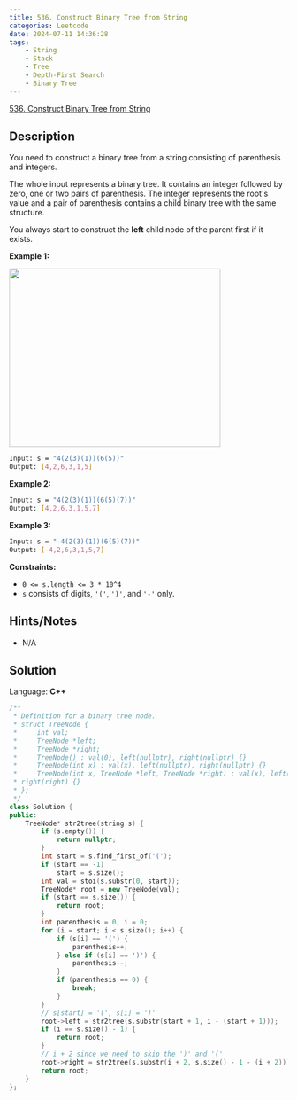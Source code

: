 ```yaml
---
title: 536. Construct Binary Tree from String
categories: Leetcode
date: 2024-07-11 14:36:28
tags:
    - String
    - Stack
    - Tree
    - Depth-First Search
    - Binary Tree
---
```


[536. Construct Binary Tree from String](https://leetcode.com/problems/construct-binary-tree-from-string/description/)

## Description

You need to construct a binary tree from a string consisting of parenthesis and integers.

The whole input represents a binary tree. It contains an integer followed by zero, one or two pairs of parenthesis. The integer represents the root's value and a pair of parenthesis contains a child binary tree with the same structure.

You always start to construct the <b>left</b> child node of the parent first if it exists.

**Example 1:**

<img alt="" src="https://assets.leetcode.com/uploads/2020/09/02/butree.jpg" style="width: 382px; height: 322px;">

```bash
Input: s = "4(2(3)(1))(6(5))"
Output: [4,2,6,3,1,5]
```

**Example 2:**

```bash
Input: s = "4(2(3)(1))(6(5)(7))"
Output: [4,2,6,3,1,5,7]
```

**Example 3:**

```bash
Input: s = "-4(2(3)(1))(6(5)(7))"
Output: [-4,2,6,3,1,5,7]
```

**Constraints:**

- `0 <= s.length <= 3 * 10^4`
- `s` consists of digits, `'('`, `')'`, and `'-'` only.

## Hints/Notes

- N/A

## Solution

Language: **C++**

```C++
/**
 * Definition for a binary tree node.
 * struct TreeNode {
 *     int val;
 *     TreeNode *left;
 *     TreeNode *right;
 *     TreeNode() : val(0), left(nullptr), right(nullptr) {}
 *     TreeNode(int x) : val(x), left(nullptr), right(nullptr) {}
 *     TreeNode(int x, TreeNode *left, TreeNode *right) : val(x), left(left),
 * right(right) {}
 * };
 */
class Solution {
public:
    TreeNode* str2tree(string s) {
        if (s.empty()) {
            return nullptr;
        }
        int start = s.find_first_of('(');
        if (start == -1)
            start = s.size();
        int val = stoi(s.substr(0, start));
        TreeNode* root = new TreeNode(val);
        if (start == s.size()) {
            return root;
        }
        int parenthesis = 0, i = 0;
        for (i = start; i < s.size(); i++) {
            if (s[i] == '(') {
                parenthesis++;
            } else if (s[i] == ')') {
                parenthesis--;
            }
            if (parenthesis == 0) {
                break;
            }
        }
        // s[start] = '(', s[i] = ')'
        root->left = str2tree(s.substr(start + 1, i - (start + 1)));
        if (i == s.size() - 1) {
            return root;
        }
        // i + 2 since we need to skip the ')' and '('
        root->right = str2tree(s.substr(i + 2, s.size() - 1 - (i + 2)));
        return root;
    }
};
```
